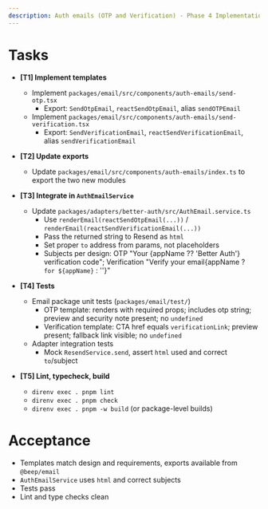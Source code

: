 ```yaml
---
description: Auth emails (OTP and Verification) - Phase 4 Implementation Plan
---
```


# Tasks

- __[T1] Implement templates__
  - Implement `packages/email/src/components/auth-emails/send-otp.tsx`
    - Export: `SendOtpEmail`, `reactSendOtpEmail`, alias `sendOTPEmail`
  - Implement `packages/email/src/components/auth-emails/send-verification.tsx`
    - Export: `SendVerificationEmail`, `reactSendVerificationEmail`, alias `sendVerificationEmail`

- __[T2] Update exports__
  - Update `packages/email/src/components/auth-emails/index.ts` to export the two new modules

- __[T3] Integrate in `AuthEmailService`__
  - Update `packages/adapters/better-auth/src/AuthEmail.service.ts`
    - Use `renderEmail(reactSendOtpEmail(...))` / `renderEmail(reactSendVerificationEmail(...))`
    - Pass the returned string to Resend as `html`
    - Set proper `to` address from params, not placeholders
    - Subjects per design: OTP "Your {appName ?? 'Better Auth'} verification code"; Verification "Verify your email{appName ? ` for ${appName}` : ''}"

- __[T4] Tests__
  - Email package unit tests (`packages/email/test/`)
    - OTP template: renders with required props; includes otp string; preview and security note present; no `undefined`
    - Verification template: CTA href equals `verificationLink`; preview present; fallback link visible; no `undefined`
  - Adapter integration tests
    - Mock `ResendService.send`, assert `html` used and correct `to`/subject

- __[T5] Lint, typecheck, build__
  - `direnv exec . pnpm lint`
  - `direnv exec . pnpm check`
  - `direnv exec . pnpm -w build` (or package-level builds)

# Acceptance
- Templates match design and requirements, exports available from `@beep/email`
- `AuthEmailService` uses `html` and correct subjects
- Tests pass
- Lint and type checks clean
